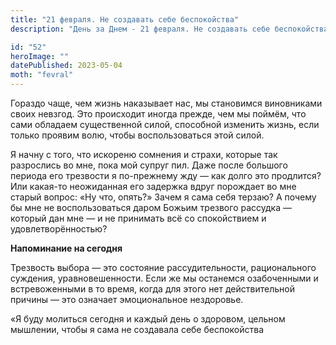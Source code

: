 ```yaml
---
title: "21 февраля. Не создавать себе беспокойства"
description: "День за Днем - 21 февраля. Не создавать себе беспокойства"

id: "52"
heroImage: ""
datePublished: 2023-05-04
moth: "fevral"
---
```


Гораздо чаще, чем жизнь наказывает нас, мы становимся виновниками своих
невзгод. Это происходит иногда прежде, чем мы поймём, что сами обладаем
существенной силой, способной изменить жизнь, если только проявим волю, чтобы
воспользоваться этой силой.

Я начну с того, что искореню сомнения и страхи, которые так разрослись во мне,
пока мой супруг пил. Даже после большого периода его трезвости я по-прежнему
жду — как долго это продлится? Или какая-то неожиданная его задержка вдруг
порождает во мне старый вопрос: «Ну что, опять?» Зачем я сама себя терзаю? А
почему бы мне не воспользоваться даром Божьим трезвого рассудка — который дан
мне — и не принимать всё со спокойствием и удовлетворённостью?

**Напоминание на сегодня**

Трезвость выбора — это состояние рассудительности, рационального суждения,
уравновешенности. Если же мы останемся озабоченными и встревоженными в то
время, когда для этого нет действительной причины — это означает эмоциональное
нездоровье.

«Я буду молиться сегодня и каждый день о здоровом, цельном мышлении, чтобы я
сама не создавала себе беспокойства

